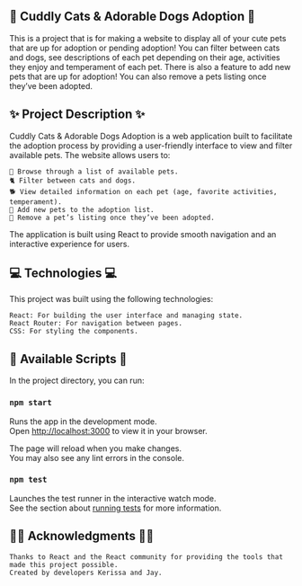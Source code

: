 ## 🐾 Cuddly Cats & Adorable Dogs Adoption 🐾

This is a project that is for making a website to display all of your cute pets that are up for adoption or pending adoption! You can filter between cats and dogs, see descriptions of each pet depending on their age, activities they enjoy and temperament of each pet. There is also a feature to add new pets that are up for adoption! You can also remove a pets listing once they’ve been adopted.

## ✨ Project Description ✨

Cuddly Cats & Adorable Dogs Adoption is a web application built to facilitate the adoption process by providing a user-friendly interface to view and filter available pets. The website allows users to:

    🐾 Browse through a list of available pets.
    🐈 Filter between cats and dogs.
    🐕 View detailed information on each pet (age, favorite activities, temperament).
    🐾 Add new pets to the adoption list.
    🏡 Remove a pet’s listing once they’ve been adopted.

The application is built using React to provide smooth navigation and an interactive experience for users.

## 💻 Technologies 💻

This project was built using the following technologies:

    React: For building the user interface and managing state.
    React Router: For navigation between pages.
    CSS: For styling the components.

## 💾 Available Scripts 💾

In the project directory, you can run:

### `npm start`

Runs the app in the development mode.\
Open [http://localhost:3000](http://localhost:3000) to view it in your browser.

The page will reload when you make changes.\
You may also see any lint errors in the console.

### `npm test`

Launches the test runner in the interactive watch mode.\
See the section about [running tests](https://facebook.github.io/create-react-app/docs/running-tests) for more information.


## 👩‍💻 Acknowledgments 👨‍💻

    Thanks to React and the React community for providing the tools that made this project possible.
    Created by developers Kerissa and Jay.